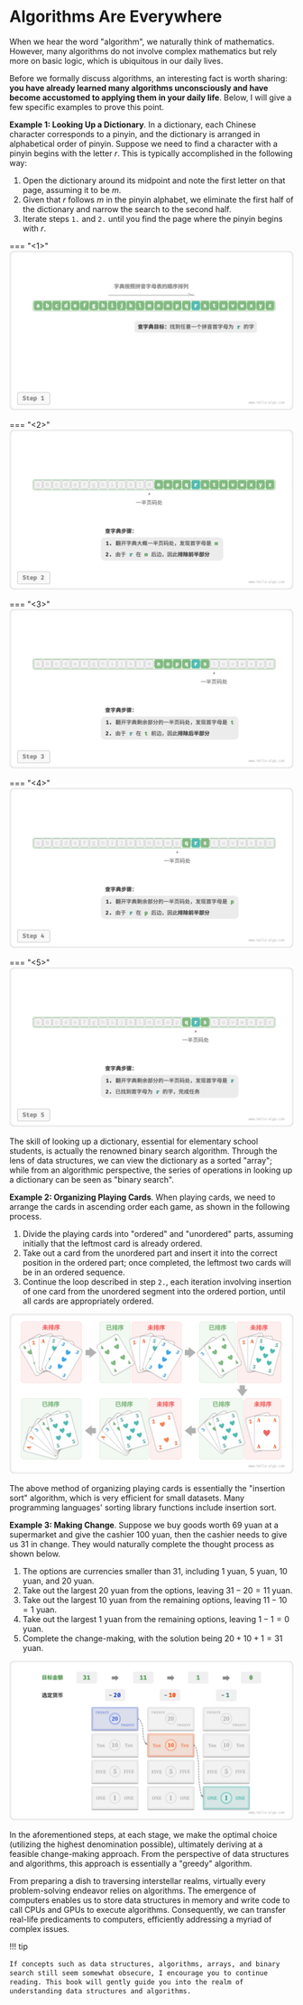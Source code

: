 # Algorithms Are Everywhere

When we hear the word "algorithm", we naturally think of mathematics. However, many algorithms do not involve complex mathematics but rely more on basic logic, which is ubiquitous in our daily lives.

Before we formally discuss algorithms, an interesting fact is worth sharing: **you have already learned many algorithms unconsciously and have become accustomed to applying them in your daily life**. Below, I will give a few specific examples to prove this point.

**Example 1: Looking Up a Dictionary**. In a dictionary, each Chinese character corresponds to a pinyin, and the dictionary is arranged in alphabetical order of pinyin. Suppose we need to find a character with a pinyin begins with the letter $r$. This is typically accomplished in the following way:

1. Open the dictionary around its midpoint and note the first letter on that page, assuming it to be $m$.
2. Given that $r$ follows $m$ in the pinyin alphabet, we eliminate the first half of the dictionary and narrow the search to the second half.
3. Iterate steps `1.` and `2.` until you find the page where the pinyin begins with $r$.

=== "<1>"
    ![Dictionary search step](algorithms_are_everywhere.assets/binary_search_dictionary_step1.png)

=== "<2>"
    ![binary_search_dictionary_step2](algorithms_are_everywhere.assets/binary_search_dictionary_step2.png)

=== "<3>"
    ![binary_search_dictionary_step3](algorithms_are_everywhere.assets/binary_search_dictionary_step3.png)

=== "<4>"
    ![binary_search_dictionary_step4](algorithms_are_everywhere.assets/binary_search_dictionary_step4.png)

=== "<5>"
    ![binary_search_dictionary_step5](algorithms_are_everywhere.assets/binary_search_dictionary_step5.png)

The skill of looking up a dictionary, essential for elementary school students, is actually the renowned binary search algorithm. Through the lens of data structures, we can view the dictionary as a sorted "array"; while from an algorithmic perspective, the series of operations in looking up a dictionary can be seen as "binary search".

**Example 2: Organizing Playing Cards**. When playing cards, we need to arrange the cards in ascending order each game, as shown in the following process.

1. Divide the playing cards into "ordered" and "unordered" parts, assuming initially that the leftmost card is already ordered.
2. Take out a card from the unordered part and insert it into the correct position in the ordered part; once completed, the leftmost two cards will be in an ordered sequence.
3. Continue the loop described in step `2.`, each iteration involving insertion of one card from the unordered segment into the ordered portion, until all cards are appropriately ordered.

![Playing cards sorting process](algorithms_are_everywhere.assets/playing_cards_sorting.png)

The above method of organizing playing cards is essentially the "insertion sort" algorithm, which is very efficient for small datasets. Many programming languages' sorting library functions include insertion sort.

**Example 3: Making Change**. Suppose we buy goods worth $69$ yuan at a supermarket and give the cashier $100$ yuan, then the cashier needs to give us $31$ in change. They would naturally complete the thought process as shown below.

1. The options are currencies smaller than $31$, including $1$ yuan, $5$ yuan, $10$ yuan, and $20$ yuan.
2. Take out the largest $20$ yuan from the options, leaving $31 - 20 = 11$ yuan.
3. Take out the largest $10$ yuan from the remaining options, leaving $11 - 10 = 1$ yuan.
4. Take out the largest $1$ yuan from the remaining options, leaving $1 - 1 = 0$ yuan.
5. Complete the change-making, with the solution being $20 + 10 + 1 = 31$ yuan.

![Change making process](algorithms_are_everywhere.assets/greedy_change.png)

In the aforementioned steps, at each stage, we make the optimal choice (utilizing the highest denomination possible), ultimately deriving at a feasible change-making approach. From the perspective of data structures and algorithms, this approach is essentially a "greedy" algorithm.

From preparing a dish to traversing interstellar realms, virtually every problem-solving endeavor relies on algorithms. The emergence of computers enables us to store data structures in memory and write code to call CPUs and GPUs to execute algorithms. Consequently, we can transfer real-life predicaments to computers, efficiently addressing a myriad of complex issues.

!!! tip

    If concepts such as data structures, algorithms, arrays, and binary search still seem somewhat obsecure, I encourage you to continue reading. This book will gently guide you into the realm of understanding data structures and algorithms.

